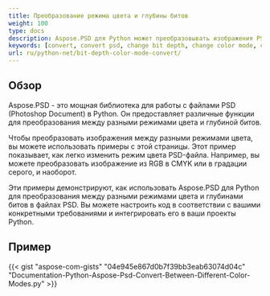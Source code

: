 ```yaml
---
title: Преобразование режима цвета и глубины битов
weight: 100
type: docs
description: Aspose.PSD для Python может преобразовывать изображения PSD и PSB в другую глубину битов и режим цвета.
keywords: [convert, convert psd, change bit depth, change color mode, convert psd to cmyk, bit depth, color mode convert, psd api, python, code sample]
url: ru/python-net/bit-depth-color-mode-convert/
---
```


## **Обзор**
Aspose.PSD - это мощная библиотека для работы с файлами PSD (Photoshop Document) в Python. Он предоставляет различные функции для преобразования между разными режимами цвета и глубиной битов.

Чтобы преобразовать изображения между разными режимами цвета, вы можете использовать примеры с этой страницы. Этот пример показывает, как легко изменить режим цвета PSD-файла. Например, вы можете преобразовать изображение из RGB в CMYK или в градации серого, и наоборот.

Эти примеры демонстрируют, как использовать Aspose.PSD для Python для преобразования между разными режимами цвета и глубинами битов в файлах PSD. Вы можете настроить код в соответствии с вашими конкретными требованиями и интегрировать его в ваши проекты Python.

## **Пример**
{{< gist "aspose-com-gists" "04e945e867d0b7f39bb3eab63074d04c" "Documentation-Python-Aspose-Psd-Convert-Between-Different-Color-Modes.py" >}}
